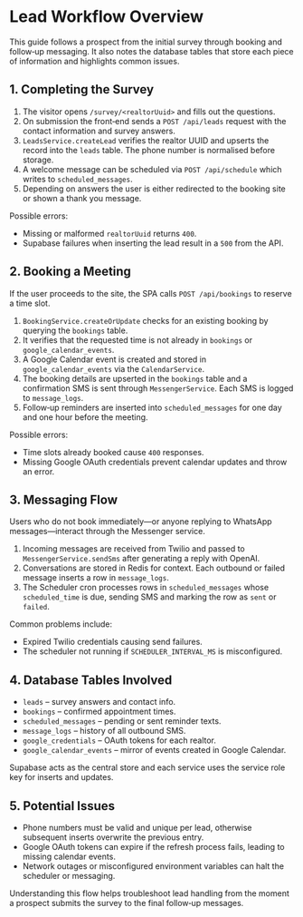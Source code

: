 # Lead Workflow Overview

This guide follows a prospect from the initial survey through booking and follow‑up messaging. It also notes the database tables that store each piece of information and highlights common issues.

## 1. Completing the Survey

1. The visitor opens `/survey/<realtorUuid>` and fills out the questions.
2. On submission the front‑end sends a `POST /api/leads` request with the contact information and survey answers.
3. `LeadsService.createLead` verifies the realtor UUID and upserts the record into the `leads` table. The phone number is normalised before storage.
4. A welcome message can be scheduled via `POST /api/schedule` which writes to `scheduled_messages`.
5. Depending on answers the user is either redirected to the booking site or shown a thank you message.

Possible errors:
- Missing or malformed `realtorUuid` returns `400`.
- Supabase failures when inserting the lead result in a `500` from the API.

## 2. Booking a Meeting

If the user proceeds to the site, the SPA calls `POST /api/bookings` to reserve a time slot.

1. `BookingService.createOrUpdate` checks for an existing booking by querying the `bookings` table.
2. It verifies that the requested time is not already in `bookings` or `google_calendar_events`.
3. A Google Calendar event is created and stored in `google_calendar_events` via the `CalendarService`.
4. The booking details are upserted in the `bookings` table and a confirmation SMS is sent through `MessengerService`. Each SMS is logged to `message_logs`.
5. Follow‑up reminders are inserted into `scheduled_messages` for one day and one hour before the meeting.

Possible errors:
- Time slots already booked cause `400` responses.
- Missing Google OAuth credentials prevent calendar updates and throw an error.

## 3. Messaging Flow

Users who do not book immediately—or anyone replying to WhatsApp messages—interact through the Messenger service.

1. Incoming messages are received from Twilio and passed to `MessengerService.sendSms` after generating a reply with OpenAI.
2. Conversations are stored in Redis for context. Each outbound or failed message inserts a row in `message_logs`.
3. The Scheduler cron processes rows in `scheduled_messages` whose `scheduled_time` is due, sending SMS and marking the row as `sent` or `failed`.

Common problems include:
- Expired Twilio credentials causing send failures.
- The scheduler not running if `SCHEDULER_INTERVAL_MS` is misconfigured.

## 4. Database Tables Involved

- `leads` – survey answers and contact info.
- `bookings` – confirmed appointment times.
- `scheduled_messages` – pending or sent reminder texts.
- `message_logs` – history of all outbound SMS.
- `google_credentials` – OAuth tokens for each realtor.
- `google_calendar_events` – mirror of events created in Google Calendar.

Supabase acts as the central store and each service uses the service role key for inserts and updates.

## 5. Potential Issues

- Phone numbers must be valid and unique per lead, otherwise subsequent inserts overwrite the previous entry.
- Google OAuth tokens can expire if the refresh process fails, leading to missing calendar events.
- Network outages or misconfigured environment variables can halt the scheduler or messaging.

Understanding this flow helps troubleshoot lead handling from the moment a prospect submits the survey to the final follow‑up messages.
